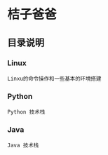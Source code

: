 # 桔子爸爸


## 目录说明

### Linux

    Linxu的命令操作和一些基本的环境搭建

### Python

    Python 技术栈 

### Java

    Java 技术栈
